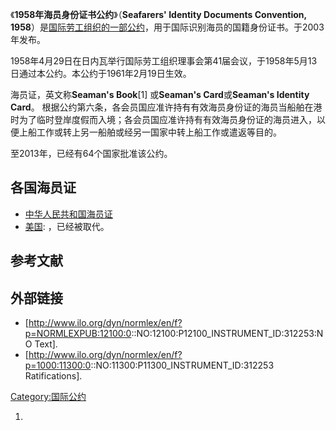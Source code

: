 《**1958年海员身份证书公约**》（**Seafarers' Identity Documents Convention,
1958**）是[国际劳工组织的一部公约](https://zh.wikipedia.org/wiki/国际劳工组织 "wikilink")，用于国际识别海员的国籍身份证书。于2003年发布。

1958年4月29日在日内瓦举行国际劳工组织理事会第41届会议，于1958年5月13日通过本公约。本公约于1961年2月19日生效。

海员证，英文称**Seaman's Book**\[1\] 或**Seaman's Card**或**Seaman's Identity
Card**。
根据公约第六条，各会员国应准许持有有效海员身份证的海员当船舶在港时为了临时登岸度假而入境；各会员国应准许持有有效海员身份证的海员进入，以便上船工作或转上另一船舶或经另一国家中转上船工作或遣返等目的。

至2013年，已经有64个国家批准该公约。

## 各国海员证

  - [中华人民共和国海员证](https://zh.wikipedia.org/wiki/中华人民共和国海员证 "wikilink")
  - [美国](../Page/美国.md "wikilink"): ，已经被取代。

## 参考文献

## 外部链接

  - \[<http://www.ilo.org/dyn/normlex/en/f?p=NORMLEXPUB:12100:0>::NO:12100:P12100_INSTRUMENT_ID:312253:NO
    Text\].
  - \[<http://www.ilo.org/dyn/normlex/en/f?p=1000:11300:0>::NO:11300:P11300_INSTRUMENT_ID:312253
    Ratifications\].

[Category:国际公约](https://zh.wikipedia.org/wiki/Category:国际公约 "wikilink")

1.